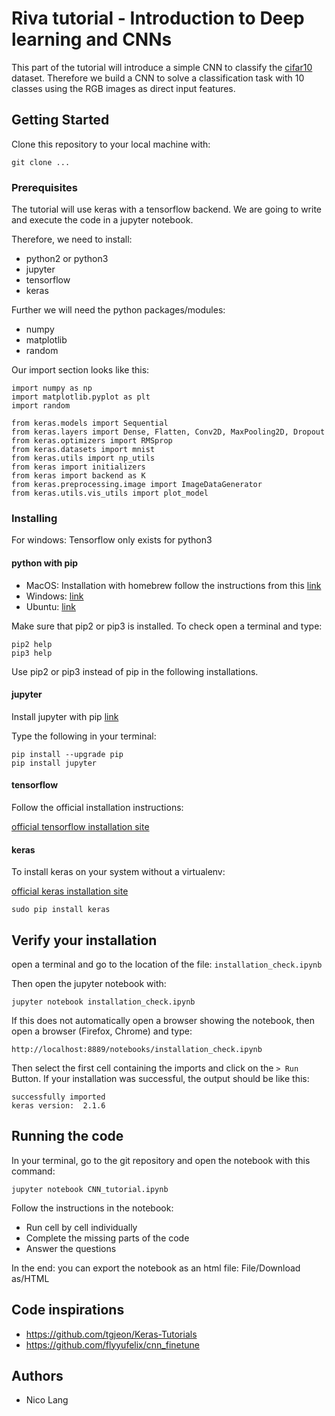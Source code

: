 # Riva tutorial - Introduction to Deep learning and CNNs

This part of the tutorial will introduce a simple CNN to classify the [cifar10](https://www.cs.toronto.edu/~kriz/cifar.html) dataset. Therefore we build a CNN to solve a classification task with 10 classes using the RGB images as direct input features.

## Getting Started

Clone this repository to your local machine with:
```
git clone ...
```

### Prerequisites

The tutorial will use keras with a tensorflow backend. We are going to write and execute the code in a jupyter notebook.

Therefore, we need to install:

* python2 or python3
* jupyter
* tensorflow
* keras

Further we will need the python packages/modules:

* numpy
* matplotlib
* random

Our import section looks like this:

```
import numpy as np
import matplotlib.pyplot as plt
import random

from keras.models import Sequential
from keras.layers import Dense, Flatten, Conv2D, MaxPooling2D, Dropout
from keras.optimizers import RMSprop
from keras.datasets import mnist
from keras.utils import np_utils
from keras import initializers
from keras import backend as K
from keras.preprocessing.image import ImageDataGenerator
from keras.utils.vis_utils import plot_model
```

### Installing
For windows: Tensorflow only exists for python3

#### python with pip
* MacOS: Installation with homebrew follow the instructions from this [link](http://docs.python-guide.org/en/latest/starting/install/osx/)
* Windows: [link](https://github.com/BurntSushi/nfldb/wiki/Python-&-pip-Windows-installation)
* Ubuntu: [link](https://www.rosehosting.com/blog/how-to-install-pip-on-ubuntu-16-04/)

Make sure that pip2 or pip3 is installed. To check open a terminal and type:

```
pip2 help
pip3 help
```

Use pip2 or pip3 instead of pip in the following installations.

#### jupyter
Install jupyter with pip [link](https://jupyter.readthedocs.io/en/latest/install.html#id4)

Type the following in your terminal:

```
pip install --upgrade pip
pip install jupyter
```

#### tensorflow
Follow the official installation instructions:

[official tensorflow installation site](https://www.tensorflow.org/install/)


#### keras

To install keras on your system without a virtualenv: 

[official keras installation site](https://keras.io/#installation)

```
sudo pip install keras
```

## Verify your installation
open a terminal and go to the location of the file: `installation_check.ipynb`

Then open the jupyter notebook with:

```
jupyter notebook installation_check.ipynb
```

If this does not automatically open a browser showing the notebook, then open a browser (Firefox, Chrome) and type: 

`http://localhost:8889/notebooks/installation_check.ipynb`

Then select the first cell containing the imports and click on the `> Run` Button.
If your installation was successful, the output should be like this:

```
successfully imported
keras version:  2.1.6
```

## Running the code

In your terminal, go to the git repository and open the notebook with this command:

```
jupyter notebook CNN_tutorial.ipynb
```

Follow the instructions in the notebook:

* Run cell by cell individually
* Complete the missing parts of the code
* Answer the questions

In the end: you can export the notebook as an html file: File/Download as/HTML

## Code inspirations

* https://github.com/tgjeon/Keras-Tutorials
* https://github.com/flyyufelix/cnn_finetune


## Authors

* Nico Lang 







